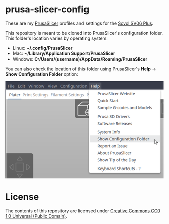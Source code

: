 # prusa-slicer-config

These are my [PrusaSlicer][prusaslicer] profiles and settings for the
[Sovol SV06 Plus][sovol-sv06-plus].

This repository is meant to be cloned into PrusaSlicer's configuration folder.
This folder's location varies by operating system:

* Linux: **~/.config/PrusaSlicer**
* Mac: **~/Library/Application Support/PrusaSlicer**
* Windows: **C:/Users/(username)/AppData/Roaming/PrusaSlicer**

You can also check the location of this folder using PrusaSlicer's **Help** -> **Show
Configuration Folder** option:

![PrusaSlicer menu screenshot of Show Configuration Folder option](.smkent/screenshot-help-conf-folder.png)

# License

The contents of this repository are licensed under
[Creative Commons CC0 1.0 Universal (Public Domain)][license].


[license]: http://creativecommons.org/publicdomain/zero/1.0/
[prusaslicer]: https://www.prusa3d.com/page/prusaslicer_424/
[sovol-sv06-plus]: https://www.sovol3d.com/products/sovol-sv06-plus-fully-open-source-3d-printer-with-linear-rail-structure
